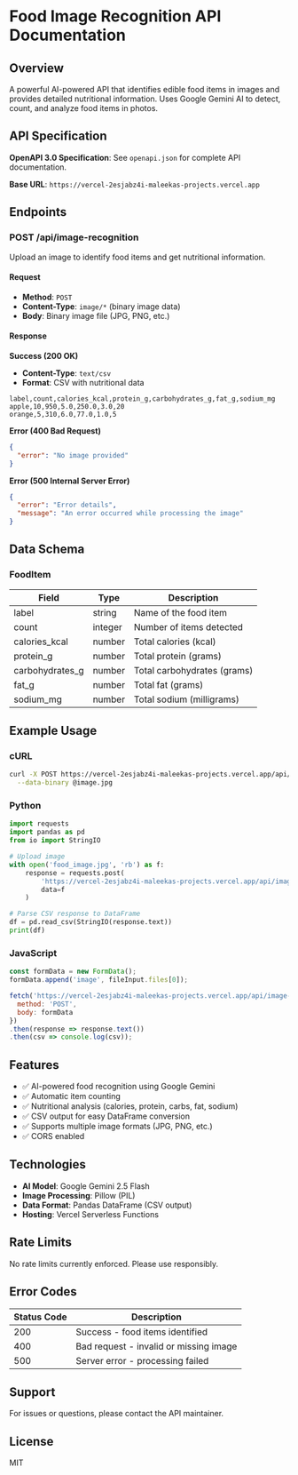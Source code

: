 # Food Image Recognition API Documentation

## Overview

A powerful AI-powered API that identifies edible food items in images and provides detailed nutritional information. Uses Google Gemini AI to detect, count, and analyze food items in photos.

## API Specification

**OpenAPI 3.0 Specification**: See `openapi.json` for complete API documentation.

**Base URL**: `https://vercel-2esjabz4i-maleekas-projects.vercel.app`

## Endpoints

### POST /api/image-recognition

Upload an image to identify food items and get nutritional information.

#### Request

- **Method**: `POST`
- **Content-Type**: `image/*` (binary image data)
- **Body**: Binary image file (JPG, PNG, etc.)

#### Response

**Success (200 OK)**
- **Content-Type**: `text/csv`
- **Format**: CSV with nutritional data

```csv
label,count,calories_kcal,protein_g,carbohydrates_g,fat_g,sodium_mg
apple,10,950,5.0,250.0,3.0,20
orange,5,310,6.0,77.0,1.0,5
```

**Error (400 Bad Request)**
```json
{
  "error": "No image provided"
}
```

**Error (500 Internal Server Error)**
```json
{
  "error": "Error details",
  "message": "An error occurred while processing the image"
}
```

## Data Schema

### FoodItem

| Field | Type | Description |
|-------|------|-------------|
| label | string | Name of the food item |
| count | integer | Number of items detected |
| calories_kcal | number | Total calories (kcal) |
| protein_g | number | Total protein (grams) |
| carbohydrates_g | number | Total carbohydrates (grams) |
| fat_g | number | Total fat (grams) |
| sodium_mg | number | Total sodium (milligrams) |

## Example Usage

### cURL

```bash
curl -X POST https://vercel-2esjabz4i-maleekas-projects.vercel.app/api/image-recognition \
  --data-binary @image.jpg
```

### Python

```python
import requests
import pandas as pd
from io import StringIO

# Upload image
with open('food_image.jpg', 'rb') as f:
    response = requests.post(
        'https://vercel-2esjabz4i-maleekas-projects.vercel.app/api/image-recognition',
        data=f
    )

# Parse CSV response to DataFrame
df = pd.read_csv(StringIO(response.text))
print(df)
```

### JavaScript

```javascript
const formData = new FormData();
formData.append('image', fileInput.files[0]);

fetch('https://vercel-2esjabz4i-maleekas-projects.vercel.app/api/image-recognition', {
  method: 'POST',
  body: formData
})
.then(response => response.text())
.then(csv => console.log(csv));
```

## Features

- ✅ AI-powered food recognition using Google Gemini
- ✅ Automatic item counting
- ✅ Nutritional analysis (calories, protein, carbs, fat, sodium)
- ✅ CSV output for easy DataFrame conversion
- ✅ Supports multiple image formats (JPG, PNG, etc.)
- ✅ CORS enabled

## Technologies

- **AI Model**: Google Gemini 2.5 Flash
- **Image Processing**: Pillow (PIL)
- **Data Format**: Pandas DataFrame (CSV output)
- **Hosting**: Vercel Serverless Functions

## Rate Limits

No rate limits currently enforced. Please use responsibly.

## Error Codes

| Status Code | Description |
|-------------|-------------|
| 200 | Success - food items identified |
| 400 | Bad request - invalid or missing image |
| 500 | Server error - processing failed |

## Support

For issues or questions, please contact the API maintainer.

## License

MIT
